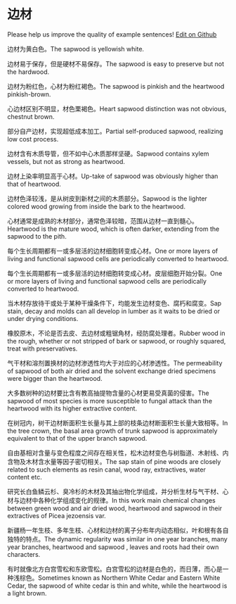 # 边材

Please help us improve the quality of example sentences! [Edit on Github](https://github.com/jiyushe/jiyu-example-sentence-source/blob/main/chinese/biancai_1.md)

<p><span class="chinese">边材为黄白色。</span><span class="english">The sapwood is yellowish white.</span></p>

<p><span class="chinese">边材易于保存，但是硬材不易保存。</span><span class="english">The sapwood is easy to preserve but not the hardwood.</span></p>

<p><span class="chinese">边材为粉红色，心材为粉红褐色。</span><span class="english">The sapwood is pinkish and the heartwood pinkish-brown.</span></p>

<p><span class="chinese">心边材区别不明显，材色栗褐色。</span><span class="english">Heart sapwood distinction was not obvious, chestnut brown.</span></p>

<p><span class="chinese">部分自产边材，实现超低成本加工。</span><span class="english">Partial self-produced sapwood, realizing low cost process.</span></p>

<p><span class="chinese">边材含有木质导管，但不如中心木质那样坚硬。</span><span class="english">Sapwood contains xylem vessels, but not as strong as heartwood.</span></p>

<p><span class="chinese">边材上染率明显高于心材。</span><span class="english">Up-take of sapwood was obviously higher than that of heartwood.</span></p>

<p><span class="chinese">边材色泽较浅，是从树皮到新材之间的木质部分。</span><span class="english">Sapwood is the lighter colored wood growing from inside the bark to the heartwood.</span></p>

<p><span class="chinese">心材通常是成熟的木材部分，通常色泽较暗，范围从边材一直到髓心。</span><span class="english">Heartwood is the mature wood, which is often darker, extending from the sapwood to the pith.</span></p>

<p><span class="chinese">每个生长周期都有一或多层活的边材细胞转变成心材。</span><span class="english">One or more layers of living and functional sapwood cells are periodically converted to heartwood.</span></p>

<p><span class="chinese">每个生长周期都有一或多层活的边材细胞转变成心材。皮层细胞开始分裂。</span><span class="english">One or more layers of living and functional sapwood cells are periodically converted to heartwood.</span></p>

<p><span class="chinese">当木材存放待干或处于某种干燥条件下，均能发生边材变色、腐朽和腐变。</span><span class="english">Sap stain, decay and molds can all develop in lumber as it waits to be dried or under drying conditions.</span></p>

<p><span class="chinese">橡胶原木，不论是否去皮、去边材或粗锯角材，经防腐处理者。</span><span class="english">Rubber wood in the rough, whether or not stripped of bark or sapwood, or roughly squared, treat with preservatives.</span></p>

<p><span class="chinese">气干材和溶剂置换材的边材渗透性均大于对应的心材渗透性。</span><span class="english">The permeability of sapwood of both air dried and the solvent exchange dried specimens were bigger than the heartwood.</span></p>

<p><span class="chinese">大多数树种的边材要比含有教高抽提物含量的心材更易受真菌的侵害。</span><span class="english">The sapwood of most species is more susceptible to fungal attack than the heartwood with its higher extractive content.</span></p>

<p><span class="chinese">在树冠内，树干边材断面积生长量与其上部的枝条边材断面积生长量大致相等。</span><span class="english">In the tree crown, the basal area growth of trunk sapwood is approximately equivalent to that of the upper branch sapwood.</span></p>

<p><span class="chinese">自由基相对含量与变色程度之间存在相关性，松木边材变色与树脂道、木射线、内含物及木材含水量等因子密切相关。</span><span class="english">The sap stain of pine woods are closely related to such elements as resin canal, wood ray, extractives, water content etc.</span></p>

<p><span class="chinese">研究长白鱼鳞云杉、臭冷杉的木材及其抽出物化学组成，并分析生材与气干材、心材与边材中各种化学组成变化的规律。</span><span class="english">In this work main chemical changes between green wood and air dried wood, heartwood and sapwood in their extractives of Picea jezoensis var.</span></p>

<p><span class="chinese">新疆杨一年生枝、多年生枝、心材和边材的离子分布年内动态相似，叶和根有各自独特的特点。</span><span class="english">The dynamic regularity was similar in one year branches, many year branches, heartwood and sapwood , leaves and roots had their own characters.</span></p>

<p><span class="chinese">有时就像北方白宫雪松和东欧雪松。白宫雪松的边材是白色的，而日薄，而心是一种浅棕色。</span><span class="english">Sometimes known as Northern White Cedar and Eastern White Cedar, the sapwood of white cedar is thin and white, while the heartwood is a light brown.</span></p>

